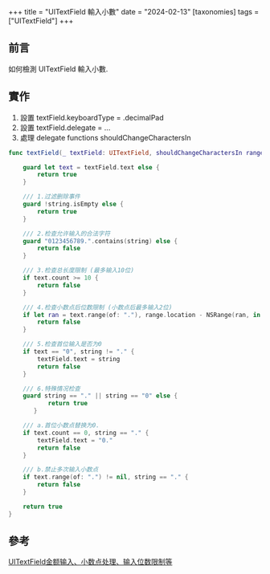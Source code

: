 +++
title = "UITextField 輸入小數"
date = "2024-02-13"
[taxonomies]
tags = ["UITextField"]
+++

## 前言

如何檢測 UITextField 輸入小數.

## 實作

1. 設置 textField.keyboardType = .decimalPad
2. 設置 textField.delegate = ...
3. 處理 delegate functions shouldChangeCharactersIn

```swift
func textField(_ textField: UITextField, shouldChangeCharactersIn range: NSRange, replacementString string: String) -> Bool {

    guard let text = textField.text else {
        return true
    }

    /// 1.过滤删除事件
    guard !string.isEmpty else {
        return true
    }

    /// 2.检查允许输入的合法字符
    guard "0123456789.".contains(string) else {
        return false
    }

    /// 3.检查总长度限制 (最多输入10位)
    if text.count >= 10 {
        return false
    }

    /// 4.检查小数点后位数限制 (小数点后最多输入2位)
    if let ran = text.range(of: "."), range.location - NSRange(ran, in: text).location > 2 {
        return false
    }

    /// 5.检查首位输入是否为0
    if text == "0", string != "." {
        textField.text = string
        return false
    }

    /// 6.特殊情况检查
    guard string == "." || string == "0" else {
           return true
       }

    /// a.首位小数点替换为0.
    if text.count == 0, string == "." {
        textField.text = "0."
        return false
    }

    /// b.禁止多次输入小数点
    if text.range(of: ".") != nil, string == "." {
        return false
    }

    return true
}
```

## 參考

[UITextField金额输入、小数点处理、输入位数限制等](https://juejin.cn/post/6867426689824391182)
